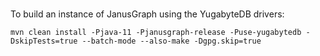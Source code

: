 # 

To build an instance of JanusGraph using the YugabyteDB drivers:

```shell
mvn clean install -Pjava-11 -Pjanusgraph-release -Puse-yugabytedb -DskipTests=true --batch-mode --also-make -Dgpg.skip=true
```